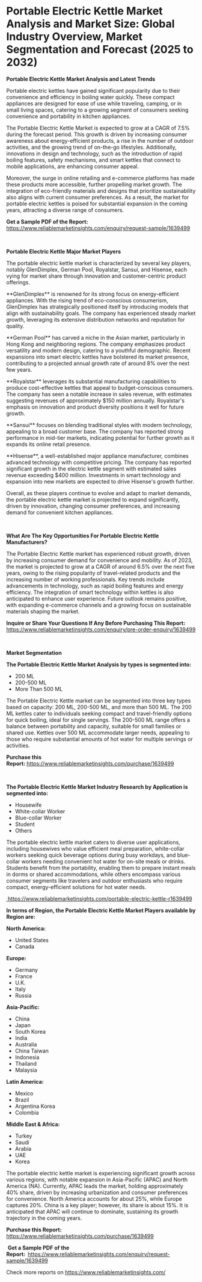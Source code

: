 <p><h1>Portable Electric Kettle Market Analysis and Market Size: Global Industry Overview, Market Segmentation and Forecast (2025 to 2032)</h1></p><p><strong>Portable Electric Kettle Market Analysis and Latest Trends</strong></p>
<p><p>Portable electric kettles have gained significant popularity due to their convenience and efficiency in boiling water quickly. These compact appliances are designed for ease of use while traveling, camping, or in small living spaces, catering to a growing segment of consumers seeking convenience and portability in kitchen appliances.</p><p>The Portable Electric Kettle Market is expected to grow at a CAGR of 7.5% during the forecast period. This growth is driven by increasing consumer awareness about energy-efficient products, a rise in the number of outdoor activities, and the growing trend of on-the-go lifestyles. Additionally, innovations in design and technology, such as the introduction of rapid boiling features, safety mechanisms, and smart kettles that connect to mobile applications, are enhancing consumer appeal.</p><p>Moreover, the surge in online retailing and e-commerce platforms has made these products more accessible, further propelling market growth. The integration of eco-friendly materials and designs that prioritize sustainability also aligns with current consumer preferences. As a result, the market for portable electric kettles is poised for substantial expansion in the coming years, attracting a diverse range of consumers.</p></p>
<p><strong>Get a Sample PDF of the Report:&nbsp;</strong> <a href="https://www.reliablemarketinsights.com/enquiry/request-sample/1639499?utm_campaign=2248&utm_medium=2&utm_source=Github&utm_content=ia&utm_term=08022025&utm_id=portable-electric-kettle">https://www.reliablemarketinsights.com/enquiry/request-sample/1639499</a></p>
<p>&nbsp;</p>
<p><strong>Portable Electric Kettle Major Market Players</strong></p>
<p><p>The portable electric kettle market is characterized by several key players, notably GlenDimplex, German Pool, Royalstar, Sansui, and Hisense, each vying for market share through innovation and customer-centric product offerings.</p><p>**GlenDimplex** is renowned for its strong focus on energy-efficient appliances. With the rising trend of eco-conscious consumerism, GlenDimplex has strategically positioned itself by introducing models that align with sustainability goals. The company has experienced steady market growth, leveraging its extensive distribution networks and reputation for quality.</p><p>**German Pool** has carved a niche in the Asian market, particularly in Hong Kong and neighboring regions. The company emphasizes product versatility and modern design, catering to a youthful demographic. Recent expansions into smart electric kettles have bolstered its market presence, contributing to a projected annual growth rate of around 8% over the next few years.</p><p>**Royalstar** leverages its substantial manufacturing capabilities to produce cost-effective kettles that appeal to budget-conscious consumers. The company has seen a notable increase in sales revenue, with estimates suggesting revenues of approximately $150 million annually. Royalstar's emphasis on innovation and product diversity positions it well for future growth.</p><p>**Sansui** focuses on blending traditional styles with modern technology, appealing to a broad customer base. The company has reported strong performance in mid-tier markets, indicating potential for further growth as it expands its online retail presence.</p><p>**Hisense**, a well-established major appliance manufacturer, combines advanced technology with competitive pricing. The company has reported significant growth in the electric kettle segment with estimated sales revenue exceeding $400 million. Investments in smart technology and expansion into new markets are expected to drive Hisense's growth further.</p><p>Overall, as these players continue to evolve and adapt to market demands, the portable electric kettle market is projected to expand significantly, driven by innovation, changing consumer preferences, and increasing demand for convenient kitchen appliances.</p></p>
<p>&nbsp;</p>
<p><strong>What Are The Key Opportunities For Portable Electric Kettle Manufacturers?</strong></p>
<p><p>The Portable Electric Kettle market has experienced robust growth, driven by increasing consumer demand for convenience and mobility. As of 2023, the market is projected to grow at a CAGR of around 6.5% over the next five years, owing to the rising popularity of travel-related products and the increasing number of working professionals. Key trends include advancements in technology, such as rapid boiling features and energy efficiency. The integration of smart technology within kettles is also anticipated to enhance user experience. Future outlook remains positive, with expanding e-commerce channels and a growing focus on sustainable materials shaping the market.</p></p>
<p><strong>Inquire or Share Your Questions If Any Before Purchasing This Report:</strong> <a href="https://www.reliablemarketinsights.com/enquiry/pre-order-enquiry/1639499?utm_campaign=2248&utm_medium=2&utm_source=Github&utm_content=ia&utm_term=08022025&utm_id=portable-electric-kettle">https://www.reliablemarketinsights.com/enquiry/pre-order-enquiry/1639499</a></p>
<p>&nbsp;</p>
<p><strong>Market Segmentation</strong></p>
<p><strong>The Portable Electric Kettle Market Analysis by types is segmented into:</strong></p>
<p><ul><li>200 ML</li><li>200-500 ML</li><li>More Than 500 ML</li></ul></p>
<p><p>The Portable Electric Kettle market can be segmented into three key types based on capacity: 200 ML, 200-500 ML, and more than 500 ML. The 200 ML kettles cater to individuals seeking compact and travel-friendly options for quick boiling, ideal for single servings. The 200-500 ML range offers a balance between portability and capacity, suitable for small families or shared use. Kettles over 500 ML accommodate larger needs, appealing to those who require substantial amounts of hot water for multiple servings or activities.</p></p>
<p><strong>Purchase this Report:&nbsp;</strong><a href="https://www.reliablemarketinsights.com/purchase/1639499?utm_campaign=2248&utm_medium=2&utm_source=Github&utm_content=ia&utm_term=08022025&utm_id=portable-electric-kettle">https://www.reliablemarketinsights.com/purchase/1639499</a></p>
<p>&nbsp;</p>
<p><strong>The Portable Electric Kettle Market Industry Research by Application is segmented into:</strong></p>
<p><ul><li>Housewife</li><li>White-collar Worker</li><li>Blue-collar Worker</li><li>Student</li><li>Others</li></ul></p>
<p><p>The portable electric kettle market caters to diverse user applications, including housewives who value efficient meal preparation, white-collar workers seeking quick beverage options during busy workdays, and blue-collar workers needing convenient hot water for on-site meals or drinks. Students benefit from the portability, enabling them to prepare instant meals in dorms or shared accommodations, while others encompass various consumer segments like travelers and outdoor enthusiasts who require compact, energy-efficient solutions for hot water needs.</p></p>
<p><a href="https://www.reliablemarketinsights.com/portable-electric-kettle-r1639499?utm_campaign=2248&utm_medium=2&utm_source=Github&utm_content=ia&utm_term=08022025&utm_id=portable-electric-kettle">&nbsp;https://www.reliablemarketinsights.com/portable-electric-kettle-r1639499</a></p>
<p><strong>In terms of Region, the Portable Electric Kettle Market Players available by Region are:</strong></p>
<p>
    <p> <strong> North America: </strong>
        <ul>
            <li>United States</li>
            <li>Canada</li>
        </ul>
        </p> 
    <p> <strong> Europe: </strong>
        <ul>
            <li>Germany</li>
            <li>France</li>
            <li>U.K.</li>
            <li>Italy</li>
            <li>Russia</li>
        </ul>
        </p> 
    <p> <strong> Asia-Pacific: </strong>
        <ul>
            <li>China</li>
            <li>Japan</li>
            <li>South Korea</li>
            <li>India</li>
            <li>Australia</li>
            <li>China Taiwan</li>
            <li>Indonesia</li>
            <li>Thailand</li>
            <li>Malaysia</li>
        </ul>
        </p> 
    <p> <strong> Latin America: </strong>
        <ul>
            <li>Mexico</li>
            <li>Brazil</li>
            <li>Argentina Korea</li>
            <li>Colombia</li>
        </ul>
        </p> 
    <p> <strong> Middle East & Africa: </strong>
        <ul>
            <li>Turkey</li>
            <li>Saudi</li>
            <li>Arabia</li>
            <li>UAE</li>
            <li>Korea</li>
        </ul>
    </p>
    </p>
<p><p>The portable electric kettle market is experiencing significant growth across various regions, with notable expansion in Asia-Pacific (APAC) and North America (NA). Currently, APAC leads the market, holding approximately 40% share, driven by increasing urbanization and consumer preferences for convenience. North America accounts for about 25%, while Europe captures 20%. China is a key player; however, its share is about 15%. It is anticipated that APAC will continue to dominate, sustaining its growth trajectory in the coming years.</p></p>
<p><strong>Purchase this Report: </strong><a href="https://www.reliablemarketinsights.com/purchase/1639499?utm_campaign=2248&utm_medium=2&utm_source=Github&utm_content=ia&utm_term=08022025&utm_id=portable-electric-kettle">https://www.reliablemarketinsights.com/purchase/1639499</a></p>
<p>&nbsp;<strong>Get a Sample PDF of the Report:&nbsp;&nbsp;</strong><a href="https://www.reliablemarketinsights.com/enquiry/request-sample/1639499?utm_campaign=2248&utm_medium=2&utm_source=Github&utm_content=ia&utm_term=08022025&utm_id=portable-electric-kettle">https://www.reliablemarketinsights.com/enquiry/request-sample/1639499</a></p>
<p><strong></strong></p>
<p>Check more reports on <a href="https://www.reliablemarketinsights.com/?utm_campaign=2248&utm_medium=2&utm_source=Github&utm_content=ia&utm_term=08022025&utm_id=portable-electric-kettle">https://www.reliablemarketinsights.com/</a></p>
